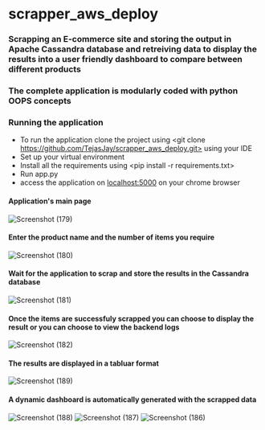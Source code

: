 # scrapper_aws_deploy

### Scrapping an E-commerce site and storing the output in Apache Cassandra database and retreiving data to display the results into a user friendly dashboard to compare between different products
### The complete application is modularly coded with python OOPS concepts

### Running the application
- To run the application clone the project using <git clone https://github.com/TejasJay/scrapper_aws_deploy.git> using your IDE
- Set up your virtual environment
- Install all the requirements using <pip install -r requirements.txt>
- Run app.py
- access the application on <localhost:5000> on your chrome browser


#### Application's main page
![Screenshot (179)](https://user-images.githubusercontent.com/79327536/142996555-6042bff9-4ec3-4117-866b-c0b7663bf7f1.png)

#### Enter the product name and the number of items you require
![Screenshot (180)](https://user-images.githubusercontent.com/79327536/142996739-a550a304-36b0-4698-b14e-fa776a06679b.png)
  
#### Wait for the application to scrap and store the results in the Cassandra database
![Screenshot (181)](https://user-images.githubusercontent.com/79327536/142996865-d87a2082-b4d1-4ef2-a260-397c3178b1d3.png)

#### Once the items are successfuly scrapped you can choose to display the result or you can choose to view the backend logs
![Screenshot (182)](https://user-images.githubusercontent.com/79327536/142997098-237cd445-f89b-4c48-b916-75dd643b9dbf.png)
  
#### The results are displayed in a tabluar format
![Screenshot (189)](https://user-images.githubusercontent.com/79327536/142997181-547043dc-2eb3-4a67-8145-520b416984db.png)

#### A dynamic dashboard is automatically generated with the scrapped data
![Screenshot (188)](https://user-images.githubusercontent.com/79327536/142997320-11e5d13e-07ca-404e-9d15-1e4273945b23.png)
![Screenshot (187)](https://user-images.githubusercontent.com/79327536/142997338-8a1e40a3-523e-4334-8467-1b9b8cb3ab52.png)
![Screenshot (186)](https://user-images.githubusercontent.com/79327536/142997355-ee73c03d-a36a-4445-b922-fc245e9f93e8.png)
